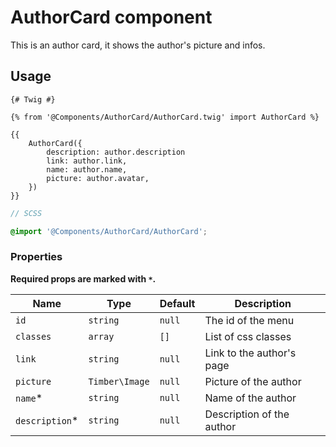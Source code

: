 # AuthorCard component

This is an author card, it shows the author's picture and infos.

## Usage

```twig
{# Twig #}

{% from '@Components/AuthorCard/AuthorCard.twig' import AuthorCard %}

{{
    AuthorCard({
        description: author.description
        link: author.link,
        name: author.name,
        picture: author.avatar,
    })
}}
```

```scss
// SCSS

@import '@Components/AuthorCard/AuthorCard';
```

### Properties

**Required props are marked with `*`.**

| Name           | Type           | Default | Description               |
| -------------- | -------------- | ------- | ------------------------- |
| `id`           | `string`       | `null`  | The id of the menu        |
| `classes`      | `array`        | `[]`    | List of css classes       |
| `link`         | `string`       | `null`  | Link to the author's page |
| `picture`      | `Timber\Image` | `null`  | Picture of the author     |
| `name`*        | `string`       | `null`  | Name of the author        |
| `description`* | `string`       | `null`  | Description of the author |